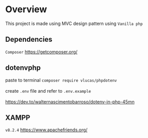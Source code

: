 # Overview
This project is made using MVC design pattern using `Vanilla php`

## Dependencies
`Composer` https://getcomposer.org/

## dotenvphp
paste to terminal
`composer require vlucas/phpdotenv`<br /><br />
create `.env` file and refer to `.env.example`<br /><br />
https://dev.to/walternascimentobarroso/dotenv-in-php-45mn
## XAMPP
`v8.2.4` https://www.apachefriends.org/



